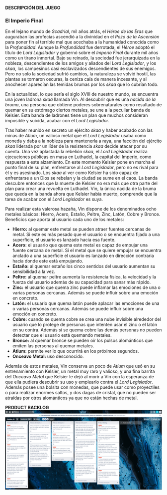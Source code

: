 **DESCRIPCIÓN DEL JUEGO**
### El Imperio Final

En el lejano mundo de _Scadrial_, mil años atrás, el _Héroe de las Eras_ que auguraban las profecías ascendió a la divinidad en el _Pozo de la Ascensión_ para poner fin al terrible mal que acechaba a la humanidad conocida como la _Profundidad_. Aunque la _Profundidad_ fue derrotada, el _Héroe_ adoptó el título de _Lord Legislador_ y gobernó sobre el _Imperio Final_ durante mil años como un tirano inmortal. Bajo su reinado, la sociedad fue jerarquizada en la nobleza, descendientes de los amigos y aliados del _Lord Legislador_, y los _skaa_, los campesinos casi esclavizados descendientes de sus enemigos. Pero no solo la sociedad sufrió cambios, la naturaleza se volvió hostil, las plantas se tornaron oscuras, la ceniza caía de manera incesante, y al anochecer aparecían las temidas brumas por los _skaa_ que lo cubrían todo.

En la actualidad, lo que sería el siglo XVIII de nuestro mundo, se encuentra una joven ladrona _skaa_ llamada Vin. Al descubrir que es una _nacida de la bruma_, una persona que obtiene poderes sobrenaturales como resultado de quemar en su estómago ciertos metales, se une a la peculiar banda de Kelsier. Esta banda de ladrones tiene un plan que muchos consideran imposible y suicida, acabar con el _Lord Legislador_.

Tras haber reunido en secreto un ejército _skaa_ y haber acabado con las minas de _Atium_, un valioso metal que el _Lord Legislador_ usaba como moneda y daba a la nobleza para mantenerla a raya, una facción del ejército _skaa_ liderada por un líder de la resistencia _skaa_ decide atacar por su cuenta. Una vez aplastada la rebelión _skaa_, el _Lord Legislador_ realiza ejecuciones públicas en masa en Luthadel, la capital del Imperio, como respuesta a este alzamiento. En este momento Kelsier pone en marcha el punto final de su plan, enfrentarse al _Lord Legislador_, pero no es rival para él y es asesinado. Los _skaa_ al ver como Kelsier ha sido capaz de enfrentarse a un Dios se rebelan y la ciudad se sume en el caos. La banda descubre entonces que la muerte de Kelsier no era más que otra parte del plan para crear una revuelta en Luthadel. Vin, la única nacida de la bruma que queda en la banda ahora que Kelsier había muerto, comprende que la tarea de acabar con el _Lord Legislador_ es suya. 

Para realizar esta valerosa hazaña, Vin dispone de los denominados ocho metales básicos:
Hierro, Acero, Estaño, Peltre, Zinc, Latón, Cobre y Bronce. Beneficios que aporta al usuario cada uno de los metales:
- **Hierro:** al quemar este metal se pueden atraer fuentes cercanas de metal. Si este es más pesado que el usuario o se encuentra fijado a una superficie, el usuario es lanzado hacia esa fuente.
- **Acero:** el usuario que quema este metal es capaz de empujar una fuente cercana de metal. Si el metal que se quiere empujar se encuentra anclado a una superficie el usuario es lanzado en dirección contraria hacia donde este está empujando. 
- **Estaño:** al quemar estaño los cinco sentidos del usuario aumentan su sensibilidad a la vez.
- **Peltre:** al quemar peltre aumenta la resistencia física, la velocidad y la fuerza del usuario además de su capacidad para sanar más rápido.
- **Zinc:** el usuario que quema zinc puede inflamar las emociones de una o varias personas cercanas. Además se puede influir sobre una emoción en concreto.
- **Latón:** el usuario que quema latón puede aplacar las emociones de una o varias personas cercanas. Además se puede influir sobre una emoción en concreto.
- **Cobre:** cuando se quema cobre se crea una nube invisible alrededor del usuario que lo protege de personas que intenten usar el zinc o el latón en su contra. Además si se quema cobre las demás personas no pueden detectar que el usuario está quemando metales.
- **Bronce:** al quemar bronce se pueden oír los pulsos alománticos que emiten las personas al quemar metales. 
- **Atium:** permite ver lo que ocurrirá en los próximos segundos.
- **Onceavo Metal:** uso desconocido.

Además de estos metales, Vin conserva un poco de _Atium_ que usó en su entrenamiento con Kelsier, un metal muy raro y valioso, y una fina barrita del _Onceavo Metal_ que Kelsier le dejó al morir a Vin con la esperanza de que ella pudiera descubrir su uso y emplearlo contra el _Lord Legislador_. Además posee una bolsita con monedas, que puede usar como proyectiles o para realizar enormes saltos, y dos dagas de cristal, que no pueden ser atraídas por otros alománticos ya que no están hechas de metal.

**PRODUCT BACKLOG**
![Captura Product Backlog Trello](https://github.com/PracticasDesarrolloAgil/Practica_2/blob/master/product_backlog.PNG)
